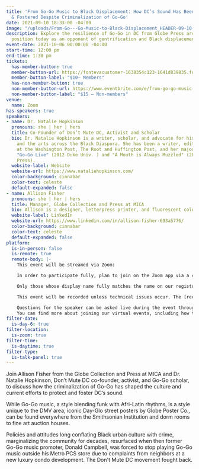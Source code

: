 ```yaml
---
title: 'From Go-Go Music to Black Displacement: How DC’s Sound Has Been Protected
  & Fostered Despite Criminalization of Go-Go'
date: 2021-09-10 18:33:00 -04:00
image: "/uploads/From-Go---Go-Music-to-Black-Displacement_HEADER-09-10-2021.jpg"
description: Explore the resilience of Go-Go in DC from Globe Press archives to its
  position today as an opponent of gentrification and Black displacement.
event-date: 2021-10-06 00:00:00 -04:00
start-time: 12:00 pm
end-time: 1:30 pm
tickets:
  has-member-button: true
  member-button-url: https://fontevacustomer-1638354c123-1641d839835.force.com/services/oauth2/authorize?client_id=3MVG9nthuDc9owbcOq7_07W.HriOQQPWTbMkrpOla.ajDQlTHf4_uby_mhwylcX.mJBU2O2SppTiZMS0J_HJd&response_type=code&redirect_uri=https://ikit.aiga.org/ikit_national_util/ikit-national-util-sso-redirect/&state=https%3A%2F%2Fdc.aiga.org%2F%3Fpost_type%3Dikit_event%26p%3D447818%26redirect_source%3Deventbrite_register
  member-button-label: "$10— Members"
  has-non-member-button: true
  non-member-button-url: https://www.eventbrite.com/e/from-go-go-music-to-black-displacement-how-dcs-sound-has-been-protected-tickets-170374753474
  non-member-button-label: "$15 — Non-members"
venue:
  name: Zoom
has-speakers: true
speakers:
- name: Dr. Natalie Hopkinson
  pronouns: she | her | hers
  title: Co-Founder of Don’t Mute DC, Activist and Scholar
  bio: Dr. Natalie Hopkinson is a writer, scholar, and advocate for history, culture,
    and the arts across the Black Diaspora. She has been a writer, editor and columnist
    at the Washington Post, The Root and Huffington Post, and her major books are
    "Go-Go Live" (2012 Duke Univ. ) and "A Mouth is Always Muzzled" (2018, The New
    Press).
  website-label: Website
  website-url: https://www.nataliehopkinson.com/
  color-background: cinnabar
  color-text: celeste
  default-expanded: false
- name: Allison Fisher
  pronouns: she | her | hers
  title: Manager, Globe Collection and Press at MICA
  bio: Allison is a designer, letterpress printer, and fluorescent color enthusiast.
  website-label: LinkedIn
  website-url: https://www.linkedin.com/in/allison-fisher-693a5776/
  color-background: cinnabar
  color-text: celeste
  default-expanded: false
platform:
  is-in-person: false
  is-remote: true
  remote-body: |-
    This event will be streamed via Zoom:

    In order to participate fully, plan to join on the Zoom app via a computer, tablet, or mobile device with enough bandwidth to support viewing video.

    Only those whose display name fully matches the name on our registration list will be admitted from the waiting room, in order to ensure only those who have registered for the event are able to attend — and to create space for intimate conversations.

    This event will be recorded unless technical issues occur. The [recordings will be shared in the AIGA DC recordings archive](https://dc.aiga.org/introducing-the-aiga-dc-event-recordings-archive/) for AIGA members to rewatch or catch up on at a later date. <i>(You can [register for a membership](https://dc.aiga.org/membership/membership-rates/) on our website for just $50 for a year.)</i>

    Questions for the speaker can be asked live during the event through the chat.
    You can find more about joining our virtual events, including how to connect, directions to troubleshoot, and information about our refund policy in our [FAQs](https://2020.dcdesignweek.org/faqs/).
filter-date:
  is-day-6: true
filter-location:
  is-zoom: true
filter-time:
  is-daytime: true
filter-type:
  is-talk-panel: true
---
```


Join Allison Fisher from the Globe Collection and Press at MICA and Dr. Natalie Hopkinson, Don’t Mute DC co-founder, activist, and Go-Go scholar, to discuss how the criminalization of Go-Go has shaped the culture and current efforts to protect and foster DC’s sound.

While Go-Go music, a style blending funk with Afri-Latin rhythms, is a style unique to the DMV area, iconic Day-Glo street posters by Globe Poster Co., can be found everywhere from the Smithsonian Institution and dorm rooms to fine art auction houses.  

Policies and attitudes long conflating Black urban culture with crime, marginalizing the community for decades, resurfaced when then former Go-Go music promoter, Donald Campbell, was forced to stop playing Go-Go music outside his Metro PCS store due to complaints from neighbors at a new luxury condo development. The Don't Mute DC movement fought back.
